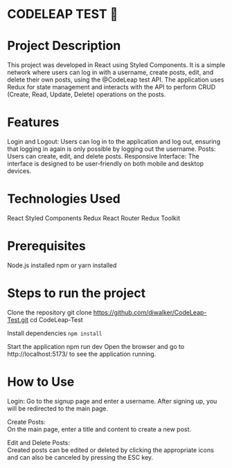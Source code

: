 # CODELEAP TEST 🚀

# Project Description
This project was developed in React using Styled Components. It is a simple network where users can log in with a username, create posts, edit, and delete their own posts, using the @CodeLeap test API. The application uses Redux for state management and interacts with the API to perform CRUD (Create, Read, Update, Delete) operations on the posts.

# Features
Login and Logout: Users can log in to the application and log out, ensuring that logging in again is only possible by logging out the username.
Posts: Users can create, edit, and delete posts.
Responsive Interface: The interface is designed to be user-friendly on both mobile and desktop devices.

# Technologies Used
React
Styled Components
Redux
React Router
Redux Toolkit

# Prerequisites
Node.js installed
npm or yarn installed

# Steps to run the project

Clone the repository
git clone https://github.com/diwalker/CodeLeap-Test.git
cd CodeLeap-Test

Install dependencies
```npm install```

Start the application
npm run dev
Open the browser and go to http://localhost:5173/ to see the application running.

# How to Use
Login:
Go to the signup page and enter a username.
After signing up, you will be redirected to the main page.

Create Posts:<br>
On the main page, enter a title and content to create a new post.

Edit and Delete Posts:<br>
Created posts can be edited or deleted by clicking the appropriate icons and can also be canceled by pressing the ESC key.